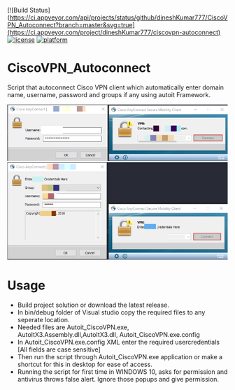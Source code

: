 [![Build Status](https://ci.appveyor.com/api/projects/status/github/dineshKumar777/CiscoVPN_Autoconnect?branch=master&svg=true](https://ci.appveyor.com/project/dineshKumar777/ciscovpn-autoconnect)
[![license](https://img.shields.io/github/license/mashape/apistatus.svg)]()
[![platform](https://img.shields.io/badge/platform-windows-blue.svg)]()

# CiscoVPN_Autoconnect
Script that autoconnect Cisco VPN client which automatically enter domain name, username, password and groups if any using autoit Framework.

![Screenshot](Screenshots/CiscoVPN_Client.png)
![Screenshot](Screenshots/CiscoVPN_Groups.png)



# Usage
 - Build project solution or download the latest release.
 - In bin/debug folder of Visual studio copy the required files to any seperate location.
 - Needed files are Autoit_CiscoVPN.exe, AutoItX3.Assembly.dll,AutoItX3.dll, Autoit_CiscoVPN.exe.config
 - In Autoit_CiscoVPN.exe.config XML enter the required usercredentials [All fields are case sensitive]
 - Then run the script through Autoit_CiscoVPN.exe application or make a shortcut for this in desktop for ease of access.
 - Running the script for first time in WINDOWS 10, asks for permission and antivirus throws false alert. Ignore those popups and give permission.


